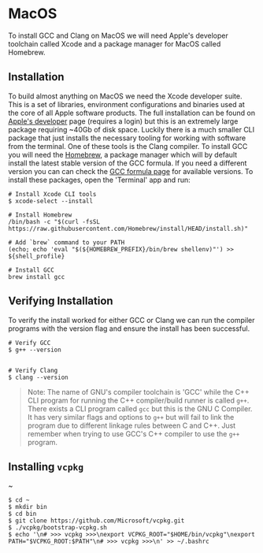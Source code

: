 # MacOS

To install GCC and Clang on MacOS we will need Apple's developer toolchain called Xcode and a package manager for MacOS called Homebrew.

## Installation

To build almost anything on MacOS we need the Xcode developer suite. This is a set of libraries, environment configurations and binaries used at the core of all Apple software products. The full installation can be found on [Apple's developer](https://developer.apple.com/download/) page (requires a login) but this is an extremely large package requiring ~40Gb of disk space. Luckily there is a much smaller CLI package that just installs the necessary tooling for working with software from the terminal. One of these tools is the Clang compiler. To install GCC you will need the [Homebrew](https://brew.sh), a package manager which will by default install the latest stable version of the GCC formula. If you need a different version you can can check the [GCC formula page](https://formulae.brew.sh/formula/gcc#default) for available versions. To install these packages, open the 'Terminal' app and run:

```console
# Install Xcode CLI tools
$ xcode-select --install

# Install Homebrew
/bin/bash -c "$(curl -fsSL https://raw.githubusercontent.com/Homebrew/install/HEAD/install.sh)"

# Add `brew` command to your PATH
(echo; echo 'eval "$(${HOMEBREW_PREFIX}/bin/brew shellenv)"') >> ${shell_profile}

# Install GCC
brew install gcc
```

## Verifying Installation

To verify the install worked for either GCC or Clang we can run the compiler programs with the version flag and ensure the install has been successful.

```console
# Verify GCC
$ g++ --version


# Verify Clang
$ clang --version
```

> Note: The name of GNU's compiler toolchain is 'GCC' while the C++ CLI program for running the C++ compiler/build runner is called `g++`. There exists a CLI program called `gcc` but this is the GNU C Compiler. It has very similar flags and options to `g++` but will fail to link the program due to different linkage rules between C and C++. Just remember when trying to use GCC's C++ compiler to use the `g++` program.

## Installing `vcpkg`

~

<!-- markdownlint-disable MD014 -->

```console
$ cd ~
$ mkdir bin
$ cd bin
$ git clone https://github.com/Microsoft/vcpkg.git
$ ./vcpkg/bootstrap-vcpkg.sh
$ echo '\n# >>> vcpkg >>>\nexport VCPKG_ROOT="$HOME/bin/vcpkg"\nexport PATH="$VCPKG_ROOT:$PATH"\n# >>> vcpkg >>>\n' >> ~/.bashrc
```

<!-- markdownlint-disable MD014 -->
